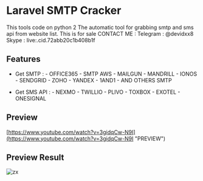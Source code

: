 # Laravel SMTP Cracker

This tools code on python 2
The automatic tool for grabbing smtp and sms api from website list.
This is for sale
CONTACT ME : Telegram : @devidxx8 Skype : live:.cid.72abb20c1b408b1f

## Features

- Get SMTP :  - OFFICE365 
              - SMTP AWS 
              - MAILGUN
              - MANDRILL
              - IONOS
              - SENDGRID
              - ZOHO
              - YANDEX
              - 1AND1
              - AND OTHERS SMTP
              
- Get SMS API : - NEXMO 
                - TWILLIO
                - PLIVO
                - TOXBOX
                - EXOTEL
                - ONESIGNAL

## Preview
[https://www.youtube.com/watch?v=3gidqCw-N9I](https://www.youtube.com/watch?v=3gidqCw-N9I "PREVIEW")



## Preview Result
![zx](https://user-images.githubusercontent.com/89692016/139434130-4552af6f-ed27-4cdd-8dc5-e82fff7f3800.PNG)
